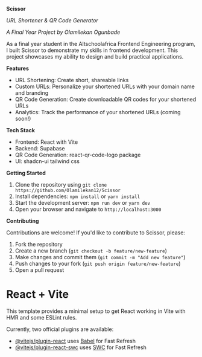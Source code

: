 
__Scissor__

_URL Shortener & QR Code Generator_

_A Final Year Project by Olamilekan Ogunbade_

As a final year student in the Altschoolafrica Frontend Engineering program, I built Scissor to demonstrate my skills in frontend development. This project showcases my ability to design and build practical applications.

__Features__

- URL Shortening: Create short, shareable links
- Custom URLs: Personalize your shortened URLs with your domain name and branding
- QR Code Generation: Create downloadable QR codes for your shortened URLs
- Analytics: Track the performance of your shortened URLs (coming soon!)

__Tech Stack__

- Frontend: React with Vite
- Backend: Supabase
- QR Code Generation: react-qr-code-logo package
- UI: shadcn-ui tailwind css

__Getting Started__

1. Clone the repository using `git clone  https://github.com/Olamilekan12/Scissor`
2. Install dependencies: `npm install` or `yarn install`
3. Start the development server: `npm run dev` or `yarn dev`
4. Open your browser and navigate to `http://localhost:3000`

__Contributing__

Contributions are welcome! If you'd like to contribute to Scissor, please:

1. Fork the repository
2. Create a new branch (`git checkout -b feature/new-feature`)
3. Make changes and commit them (`git commit -m "Add new feature"`)
4. Push changes to your fork (`git push origin feature/new-feature`)
5. Open a pull request




# React + Vite

This template provides a minimal setup to get React working in Vite with HMR and some ESLint rules.

Currently, two official plugins are available:

- [@vitejs/plugin-react](https://github.com/vitejs/vite-plugin-react/blob/main/packages/plugin-react/README.md) uses [Babel](https://babeljs.io/) for Fast Refresh
- [@vitejs/plugin-react-swc](https://github.com/vitejs/vite-plugin-react-swc) uses [SWC](https://swc.rs/) for Fast Refresh
